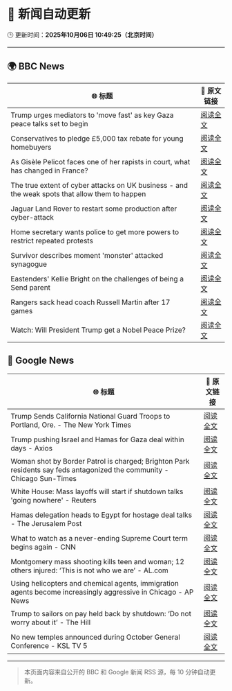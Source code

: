 # 🧠 新闻自动更新

🕒 更新时间：**2025年10月06日 10:49:25（北京时间）**

---

## 🌍 BBC News

| 🌐 标题 | 🔗 原文链接 |
|--------|-------------|
| Trump urges mediators to 'move fast' as key Gaza peace talks set to begin | [阅读全文](https://www.bbc.com/news/articles/cj3y6g43248o?at_medium=RSS&at_campaign=rss) |
| Conservatives to pledge £5,000 tax rebate for young homebuyers | [阅读全文](https://www.bbc.com/news/articles/c4gzv9j78dyo?at_medium=RSS&at_campaign=rss) |
| As Gisèle Pelicot faces one of her rapists in court, what has changed in France? | [阅读全文](https://www.bbc.com/news/articles/cdx2d9lynk1o?at_medium=RSS&at_campaign=rss) |
| The true extent of cyber attacks on UK business - and the weak spots that allow them to happen | [阅读全文](https://www.bbc.com/news/articles/c5ye8zj5l4jo?at_medium=RSS&at_campaign=rss) |
| Jaguar Land Rover to restart some production after cyber-attack | [阅读全文](https://www.bbc.com/news/articles/ckge0ex5g27o?at_medium=RSS&at_campaign=rss) |
| Home secretary wants police to get more powers to restrict repeated protests | [阅读全文](https://www.bbc.com/news/articles/c24rmdngrrjo?at_medium=RSS&at_campaign=rss) |
| Survivor describes moment 'monster' attacked synagogue | [阅读全文](https://www.bbc.com/news/articles/cly05lekyrvo?at_medium=RSS&at_campaign=rss) |
| Eastenders' Kellie Bright on the challenges of being a Send parent | [阅读全文](https://www.bbc.com/news/articles/c0jqy8pn275o?at_medium=RSS&at_campaign=rss) |
| Rangers sack head coach Russell Martin after 17 games | [阅读全文](https://www.bbc.com/sport/football/articles/c4gwrplwyz8o?at_medium=RSS&at_campaign=rss) |
| Watch: Will President Trump get a Nobel Peace Prize? | [阅读全文](https://www.bbc.com/news/videos/cj6xwz5x8exo?at_medium=RSS&at_campaign=rss) |

## 📰 Google News

| 🌐 标题 | 🔗 原文链接 |
|--------|-------------|
| Trump Sends California National Guard Troops to Portland, Ore. - The New York Times | [阅读全文](https://news.google.com/rss/articles/CBMikgFBVV95cUxPUHFqb3FUWi1NZ19ESVhrVDFWYVdGLWNDcmNyYmxUNldyME9tcEN2eEJMa0xvRGcxX1BqbmFYbVZfM2RET1NwRWhFM2Nva3hsZ1BrWk5jUUZxQmlZLUJ2U3E3UG54OEtvNmZMZ3F5dkNRTXFUcXp4dUZGZVEzWjhpc2w0SjJINzFYZjdjY0pvZkRWUQ?oc=5) |
| Trump pushing Israel and Hamas for Gaza deal within days - Axios | [阅读全文](https://news.google.com/rss/articles/CBMidEFVX3lxTFBHbTNmV0JObVdmbm5ycjhQajE2QTJXN055T1FMU1FlaUVuWkVqMWh6eTVyclctdGJ1T3R4SGd3V1kwbk9lODJwU3RSUDNsVEVBWVRId2F2S3gwYTdUYWdmVkMyaFduVGYzWjRYR193eldzbllw?oc=5) |
| Woman shot by Border Patrol is charged; Brighton Park residents say feds antagonized the community - Chicago Sun-Times | [阅读全文](https://news.google.com/rss/articles/CBMiqAFBVV95cUxNajhmaUpPellhWGpwMHA0Qmt2V0Q4ME9wWFk5NTlfc3hZYWM1SEpZWHp0V3oya0JsVFVWNDF4WDE2U1o3eC1YMjV3ekdLNEhUSGdxWENOZHRWekVGZXY5c3pDc2k2c1hVaW1CeVZlc3BfWWU1SG1aVGU1dzFDQlRQTWZZVVNOcDdjcWhJWDRfM1ZHRFRyLU5nMm0yU0l6a2dyXzdSUVU0WnQ?oc=5) |
| White House: Mass layoffs will start if shutdown talks 'going nowhere' - Reuters | [阅读全文](https://news.google.com/rss/articles/CBMiwAFBVV95cUxOdVdrTlJRT0ZjVk42NEtlTWdVSmk0WV9JMnFKbVBEMTdvRkV0bnE3SHhNZUtOb1Z5Tl9qcFFzOUpVVUFKQk0wMEhMUDRhM2I2U0owaXBWMVdYNTBobFkySWloT2o2akc4dnNoWk1BZmJ1QlFuNENMamd2MW5CM3lfaDhWbndfRGJwenZjZnFSZGJqdG9XeVNOamdIMXk5UUxvMV80VEg1QWZERHNtYkZQcl9hRjZhdFZzdW9UWHRxdDY?oc=5) |
| Hamas delegation heads to Egypt for hostage deal talks - The Jerusalem Post | [阅读全文](https://news.google.com/rss/articles/CBMibkFVX3lxTFBhQ0tKXzFvU1hrLW5MQUhWOXBCbWNVdHIwSWltUjlXYkR3dUdzQmdIbDFZNUU1SHVXdXFxRGRBbHN0My1EUkNkV1UtMDZvR20wLUR3VlFRZ3hVZkxKSnNMSU1VRlNiWU9DU2FyUU93?oc=5) |
| What to watch as a never-ending Supreme Court term begins again - CNN | [阅读全文](https://news.google.com/rss/articles/CBMipgFBVV95cUxQcWJ0UG1ycml4QjhnWGpBMHNnbU16SHhhV2s1ckV6YmV5cFAyLXBqVF9EYjJpaE9SZWxzSmxnaW90S3M5Zm5wRkNVTXpJRnVBa0ZfQTk4cHlSRHdfcmY5czNhZmZyRmcxWGVqUWk5ZWdLdFg4bjJFdzhlWWlnUGhLYXhCS1g4MEFOOHh4UmRqRTRGOHU2YVdUSk5mZkhldVBJdDVla0tR?oc=5) |
| Montgomery mass shooting kills teen and woman; 12 others injured: ‘This is not who we are’ - AL.com | [阅读全文](https://news.google.com/rss/articles/CBMilwFBVV95cUxNbEIzc2tqQnF0WXpQM205V3J6THJENXhKQ240dWVydGNEMWZCbFNiZFhmZ2NRb1RlQ0F1UGg1bS04eWFHWktFUGgyclNySTJmdHJ3d0N3YWg4Z0hpbHlXcFR1UDhEMUlGaFJSbzhwcFFCdXVRMXRWQzFRUUd4eEJDOUMxc09ObkdIbXFxS3hfZGlWWmYtNy1R0gGrAUFVX3lxTE82S193UnhqZXBCTFlkVzZ5NVBBRldHWVpkeElFdENtV3ljR0JxM2Z0N2kyWkFTWmRXN2FIXzkyRHcyNW8tdmtZUDEtQ0FYRWl3b3ZwYXNrY1lmd2tNcnlLLXBLQ2pjbEJPeUlCNWFqSWhSNGhnMExFVHZqSGRCT3RrQnNUaFhnZkxtQjJUNlhORk5lZ2t4RmtWODFWUnBIUkt2YXZSNUhNSmxFRQ?oc=5) |
| Using helicopters and chemical agents, immigration agents become increasingly aggressive in Chicago - AP News | [阅读全文](https://news.google.com/rss/articles/CBMitwFBVV95cUxQYmtIeGI5c2NBTWE1U3BJdDFUV1JicEtyVm9PSmpuSHVYNksyNjcxc0psRE9WR0txSmhOSHhpRzRhdkVnLWRNV3ZkdFV6VDdBMU1RVDhQVUNqLU80SkhabjlhS1hOWUoxeUtyQWZSRzZNOHlnTUtxdjBXWV9LcFBDcm9mRWJLRWtjT01ySHNLS1dQMDlHYTNqaktoYUdPNExuNWJaWDJUTlF4c1pDcV92MUp1Q3AxR1E?oc=5) |
| Trump to sailors on pay held back by shutdown: ‘Do not worry about it’ - The Hill | [阅读全文](https://news.google.com/rss/articles/CBMiigFBVV95cUxNY2NMNzFKcHJxeG9BNVVrampjdUFzTXY2cEUtYnJ4ODVZMWQxS0lWRlFBMTNnUEZfRXFtTDRmQjlPU1RTVUE1bWpMdDNnNnNjSUpVNjNLWi1TSkJ6d0lSZkRiU0w5YmZES20tbFdSVjdER1kxU2lGQzlncGhoZFFxU2VsQWVmNHFtUFHSAY8BQVVfeXFMTjVCN2xUXzlfUzdpcG5lME5fOU11dVl2RVM2MUNBak1sdi1Nci1Wc0lrdXJHM09IUXVXX2o3ZjNpV0VBdEhfWFlrNjRqTzZFYzVJN3BZNEtCdnNFM3E0SElHU3R2MDJpZUdHZ3duaXlWT3lpY3h0VTBoVUx3UUtqbktDYm4wMnpseUdTZVpDUW8?oc=5) |
| No new temples announced during October General Conference - KSL TV 5 | [阅读全文](https://news.google.com/rss/articles/CBMihAFBVV95cUxPNV9Cc05tcFZoamNaRW01dm1OTUxTQ29ySTNXQndKdzNxZl9CckR4TXRRbG9FMXlMdmhvN1p4NlBtcVFXZkJ6MUYxZkxhVHl0N0REenJEb2wzb0d0UWJHbFdSbFlwd3AxZmpqeU5fYTBEUG15UGVyWlFISUZueURzX25nUng?oc=5) |

---
> 本页面内容来自公开的 BBC 和 Google 新闻 RSS 源，每 10 分钟自动更新。